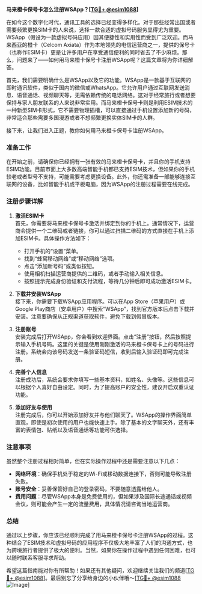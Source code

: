 **马来橙卡保号卡怎么注册WSApp？[[TG💪+ @esim1088](https://t.me/s/esim1088)]**

在如今这个数字化时代，通讯工具的选择已经变得多样化。对于那些经常出国或者需要频繁更换SIM卡的人来说，选择一款合适的虚拟号码服务显得尤为重要。WSApp（假设为一款虚拟号码应用）因其便捷性和实用性而受到广泛欢迎。而马来西亚的橙卡（Celcom Axiata）作为本地领先的电信运营商之一，提供的保号卡（也称作ESIM卡）更是让许多用户在享受通信便利的同时省去了不少麻烦。那么，问题来了——如何用马来橙卡保号卡注册WSApp呢？这篇文章将为你详细解答。

首先，我们需要明确什么是WSApp以及它的功能。WSApp是一款基于互联网的即时通讯软件，类似于国内的微信或WhatsApp。它允许用户通过互联网发送消息、语音通话、视频聊天等，无需依赖传统的电话网络。这对于经常旅行或者想要保持与家人朋友联系的人来说非常实用。而马来橙卡保号卡则是利用ESIM技术的一种新型SIM卡形式，它不需要物理插槽，可以直接通过手机设置添加新的号码，非常适合那些需要多国漫游或者不想频繁更换实体SIM卡的人群。

接下来，让我们进入正题，教你如何用马来橙卡保号卡注册WSApp。

### 准备工作

在开始之前，请确保你已经拥有一张有效的马来橙卡保号卡，并且你的手机支持ESIM功能。目前市面上大多数高端智能手机都已支持ESIM技术，但如果你的手机较老或者型号不支持，可能需要考虑更换设备。此外，你还需准备一部能够连接互联网的设备，比如智能手机或平板电脑，因为WSApp的注册过程需要在线完成。

### 注册步骤详解

1. **激活ESIM卡**  
   首先，你需要将马来橙卡保号卡激活并绑定到你的手机上。通常情况下，运营商会提供一个二维码或者链接，你可以通过扫描二维码的方式直接在手机上添加ESIM卡。具体操作方法如下：
   - 打开手机的“设置”菜单。
   - 找到“蜂窝移动网络”或“移动网络”选项。
   - 点击“添加新号码”或类似按钮。
   - 使用相机扫描运营商提供的二维码，或者手动输入相关信息。
   - 按照提示完成身份验证和支付流程，等待几分钟后即可成功激活ESIM卡。

2. **下载并安装WSApp**  
   接下来，你需要下载WSApp应用程序。可以在App Store（苹果用户）或Google Play商店（安卓用户）中搜索“WSApp”，找到官方版本后点击下载并安装。注意要确保从正规渠道获取软件，避免下载到假冒版本。

3. **注册账号**  
   安装完成后打开WSApp，你会看到欢迎界面。点击“注册”按钮，然后按照提示输入手机号码。这里的关键是使用刚刚激活的马来橙卡保号卡上的号码进行注册。系统会向该号码发送一条验证码短信，收到后输入验证码即可完成注册。

4. **完善个人信息**  
   注册成功后，系统会要求你填写一些基本资料，如姓名、头像等。这些信息可以根据个人喜好自由设定。同时，为了提高账户的安全性，建议开启双重认证功能。

5. **添加好友与使用**  
   注册完成后，你可以开始添加好友并与他们聊天了。WSApp的操作界面简单直观，即使是初次使用的用户也能快速上手。除了基本的文字聊天外，还有丰富的表情包、贴纸以及语音通话等功能可供选择。

### 注意事项

虽然整个注册过程相对简单，但在实际操作过程中还是需要注意以下几点：

- **网络环境**：确保手机处于稳定的Wi-Fi或移动数据连接下，否则可能导致注册失败。
- **账号安全**：妥善保管好自己的登录密码，不要随意透露给他人。
- **费用问题**：尽管WSApp本身是免费使用的，但如果涉及国际长途通话或视频会议，则可能会产生一定的流量费用，具体情况请咨询当地运营商。

### 总结

通过以上步骤，你应该已经顺利完成了用马来橙卡保号卡注册WSApp的过程。这种结合了ESIM技术和虚拟号码的应用程序不仅极大地丰富了人们的沟通方式，也为跨境旅行者提供了极大的便利。当然，如果你在操作过程中遇到任何困难，也可以随时联系客服寻求帮助。

希望这篇指南能对你有所帮助！如果还有其他疑问，欢迎继续关注我们的频道[[TG💪+ @esim1088](https://t.me/s/esim1088)]。最后别忘了分享给身边的小伙伴哦～[[TG💪+ @esim1088](https://t.me/s/esim1088) ![Image](https://i.postimg.cc/4NQfJmqS/Snipaste-2025-05-13-00-14-12.png)]